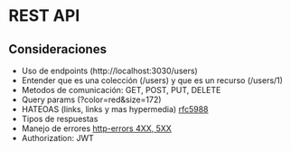 # REST API

## Consideraciones
- Uso de endpoints (http://localhost:3030/users)
- Entender que es una colección (/users) y que es un recurso (/users/1)
- Metodos de comunicación: GET, POST, PUT, DELETE
- Query params (?color=red&size=172)
- HATEOAS (links, links y mas hypermedia) [rfc5988](https://tools.ietf.org/html/rfc5988)
- Tipos de respuestas
- Manejo de errores [http-errors 4XX, 5XX](https://github.com/jshttp/http-errors)
- Authorization: JWT

